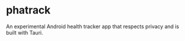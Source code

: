 # phatrack
An experimental Android health tracker app that respects privacy and is built with Tauri.
